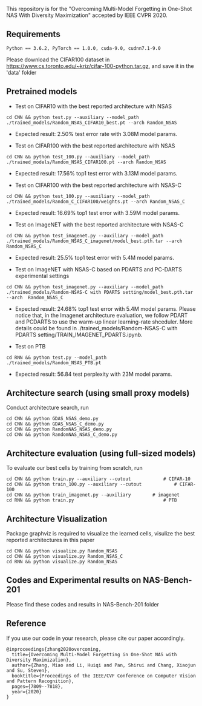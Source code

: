 
This repository is for the "Overcoming Multi-Model Forgetting in One-Shot NAS With Diversity Maximization" accepted by IEEE CVPR 2020.



## Requirements
```
Python == 3.6.2, PyTorch == 1.0.0, cuda-9.0, cudnn7.1-9.0
```
Please download the CIFAR100 dataset in https://www.cs.toronto.edu/~kriz/cifar-100-python.tar.gz, and save it in the 'data' folder



## Pretrained models


* Test on CIFAR10 with the best reported architecture with NSAS

```
cd CNN && python test.py --auxiliary --model_path ./trained_models/Random_NSAS_CIFAR10_best.pt --arch Random_NSAS
```
* Expected result: 2.50% test error rate with 3.08M model params.


* Test on CIFAR100 with the best reported architecture with NSAS
```
cd CNN && python test_100.py --auxiliary --model_path ./trained_models/Random_NSAS_CIFAR100.pt --arch Random_NSAS

```
* Expected result: 17.56% top1 test error with 3.13M  model params.



* Test on CIFAR100 with the best reported architecture with NSAS-C
```
cd CNN && python test_100.py --auxiliary --model_path ./trained_models/Random_C_CIFAR100/weights.pt --arch Random_NSAS_C

```
* Expected result: 16.69% top1 test error with 3.59M  model params.



* Test on ImageNET with the best reported architecture with NSAS-C
```
cd CNN && python test_imagenet.py --auxiliary --model_path ./trained_models/Random_NSAS_C_imagenet/model_best.pth.tar --arch  Random_NSAS_C 

```
* Expected result: 25.5% top1 test error with 5.4M  model params.


* Test on ImageNET with NSAS-C based on PDARTS and PC-DARTS experimental settings
```
cd CNN && python test_imagenet.py --auxiliary --model_path ./trained_models/Random-NSAS-C with PDARTS setting/model_best.pth.tar --arch  Random_NSAS_C 

```
* Expected result: 24.68% top1 test error with 5.4M  model params. Please notice that, in the Imagenet architecture evaluation, we follow PDART and PCDARTS to use the warm-up linear learning-rate shceduler. More details could be found in ./trained_models/Random-NSAS-C with PDARTS setting/TRAIN_IMAGENET_PDARTS.ipynb.




* Test on PTB
```
cd RNN && python test.py --model_path ./trained_models/Random_NSAS_PTB.pt

```
* Expected result: 56.84 test perplexity with 23M model params.



## Architecture search (using small proxy models)
Conduct architecture search, run
```
cd CNN && python GDAS_NSAS_demo.py
cd CNN && python GDAS_NSAS_C_demo.py
cd CNN && python RandomNAS_NSAS_demo.py
cd CNN && python RandomNAS_NSAS_C_demo.py

```

## Architecture evaluation (using full-sized models)
To evaluate our best cells by training from scratch, run
```
cd CNN && python train.py --auxiliary --cutout            # CIFAR-10
cd CNN && python train_100.py --auxiliary --cutout            # CIFAR-100
cd CNN && python train_imagenet.py --auxiliary        # imagenet
cd RNN && python train.py                                 # PTB
```

## Architecture Visualization
Package graphviz is required to visualize the learned cells, visulize the best reported architectures in this paper
```
cd CNN && python visualize.py Random_NSAS 
cd CNN && python visualize.py Random_NSAS_C
cd RNN && python visualize.py Random_NSAS 
```
## Codes and Experimental results on NAS-Bench-201
Please find these codes and results in NAS-Bench-201 folder


## Reference
If you use our code in your research, please cite our paper accordingly.
```
@inproceedings{zhang2020overcoming,
  title={Overcoming Multi-Model Forgetting in One-Shot NAS with Diversity Maximization},
  author={Zhang, Miao and Li, Huiqi and Pan, Shirui and Chang, Xiaojun and Su, Steven},
  booktitle={Proceedings of the IEEE/CVF Conference on Computer Vision and Pattern Recognition},
  pages={7809--7818},
  year={2020}
}
```



